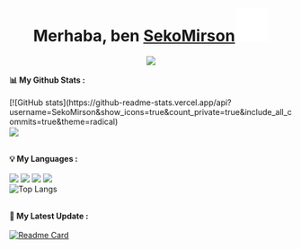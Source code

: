 # <h1 align="center">Merhaba, ben <a href="https://github.com/SekoMirson">SekoMirson<a><img src="https://github.com/Kathryn-Jie/Kathryn-Jie/blob/main/wave.gif" width="60px" /></h1>
    
<p align="center">
    <img width="200" src="https://avatars.githubusercontent.com/u/50784191?s=128&v=4">
</p>

<div> 
<strong>📊 My Github Stats :</strong><br><br>
[![GitHub stats](https://github-readme-stats.vercel.app/api?username=SekoMirson&show_icons=true&count_private=true&include_all_commits=true&theme=radical)<br>
<img align="center" src="https://github-readme-streak-stats.herokuapp.com/?user=SekoMirson&theme=radical&hide_border=true"/><br><br>

<strong>💡 My Languages :</strong><br><br>
<img src="https://img.shields.io/badge/-CS-lightgrey?style=plastic"/>
<img src="https://img.shields.io/badge/-HTML-lightgrey?style=plastic"/>
<img src="https://img.shields.io/badge/-CSS-lightgrey?style=plastic"/>
<img src="https://img.shields.io/badge/-C++-lightgrey?style=plastic"/><br>
![Top Langs](https://github-readme-stats.vercel.app/api/top-langs/?username=SekoMirson&langs_count_private=true&theme=radical&card_width=445)<br><br>

<strong>🚀 My Latest Update :</strong><br><br>
[![Readme Card](https://github-readme-stats.vercel.app/api/pin/?username=SekoMirson&repo=MyProfile&theme=radical)](https://github.com/SekoMirson/Minecraft-Launcher)
</div>
